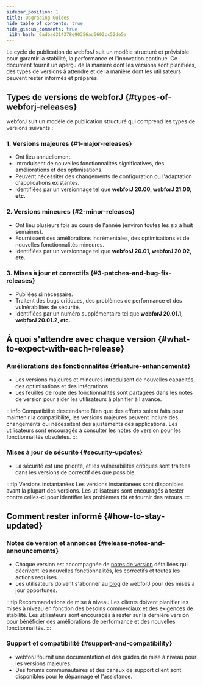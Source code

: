 ```yaml
---
sidebar_position: 1
title: Upgrading Guides
hide_table_of_contents: true
hide_giscus_comments: true
_i18n_hash: 6adbad314378e90356ad6602cc52de5a
---
```

<Head>
  <style>{`
  .container {
    max-width: 65em !important;
  }
  `}</style>
</Head>

Le cycle de publication de webforJ suit un modèle structuré et prévisible pour garantir la stabilité, la performance et l'innovation continue. Ce document fournit un aperçu de la manière dont les versions sont planifiées, des types de versions à attendre et de la manière dont les utilisateurs peuvent rester informés et préparés.

## Types de versions de webforJ {#types-of-webforj-releases}

webforJ suit un modèle de publication structuré qui comprend les types de versions suivants :

### 1. Versions majeures {#1-major-releases}
- Ont lieu annuellement.
- Introduisent de nouvelles fonctionnalités significatives, des améliorations et des optimisations.
- Peuvent nécessiter des changements de configuration ou l'adaptation d'applications existantes.
- Identifiées par un versionnage tel que **webforJ 20.00, webforJ 21.00, etc.**

### 2. Versions mineures {#2-minor-releases}
- Ont lieu plusieurs fois au cours de l'année (environ toutes les six à huit semaines).
- Fournissent des améliorations incrémentales, des optimisations et de nouvelles fonctionnalités mineures.
- Identifiées par un versionnage tel que **webforJ 20.01, webforJ 20.02, etc.**

### 3. Mises à jour et correctifs {#3-patches-and-bug-fix-releases}
- Publiées si nécessaire.
- Traitent des bugs critiques, des problèmes de performance et des vulnérabilités de sécurité.
- Identifiées par un numéro supplémentaire tel que **webforJ 20.01.1, webforJ 20.01.2, etc.**

## À quoi s'attendre avec chaque version {#what-to-expect-with-each-release}

### Améliorations des fonctionnalités {#feature-enhancements}
- Les versions majeures et mineures introduisent de nouvelles capacités, des optimisations et des intégrations.
- Les feuilles de route des fonctionnalités sont partagées dans les notes de version pour aider les utilisateurs à planifier à l'avance.

:::info Compatibilité descendante
Bien que des efforts soient faits pour maintenir la compatibilité, les versions majeures peuvent inclure des changements qui nécessitent des ajustements des applications. Les utilisateurs sont encouragés à consulter les notes de version pour les fonctionnalités obsolètes.
:::

### Mises à jour de sécurité {#security-updates}
- La sécurité est une priorité, et les vulnérabilités critiques sont traitées dans les versions de correctif dès que possible.

:::tip Versions instantanées
Les versions instantanées sont disponibles avant la plupart des versions. Les utilisateurs sont encouragés à tester contre celles-ci pour identifier les problèmes tôt et fournir des retours.
:::

## Comment rester informé {#how-to-stay-updated}

### Notes de version et annonces {#release-notes-and-announcements}
- Chaque version est accompagnée de [notes de version](https://github.com/webforj/webforj/releases) détaillées qui décrivent les nouvelles fonctionnalités, les correctifs et toutes les actions requises.
- Les utilisateurs doivent s'abonner au [blog](../../blog) de webforJ pour des mises à jour opportunes.

:::tip Recommandations de mise à niveau
Les clients doivent planifier les mises à niveau en fonction des besoins commerciaux et des exigences de stabilité. Les utilisateurs sont encouragés à rester sur la dernière version pour bénéficier des améliorations de performance et des nouvelles fonctionnalités.
:::

### Support et compatibilité {#support-and-compatibility}
- webforJ fournit une documentation et des guides de mise à niveau pour les versions majeures.
- Des forums communautaires et des canaux de support client sont disponibles pour le dépannage et l'assistance.

<DocCardList className="topics-section" />
